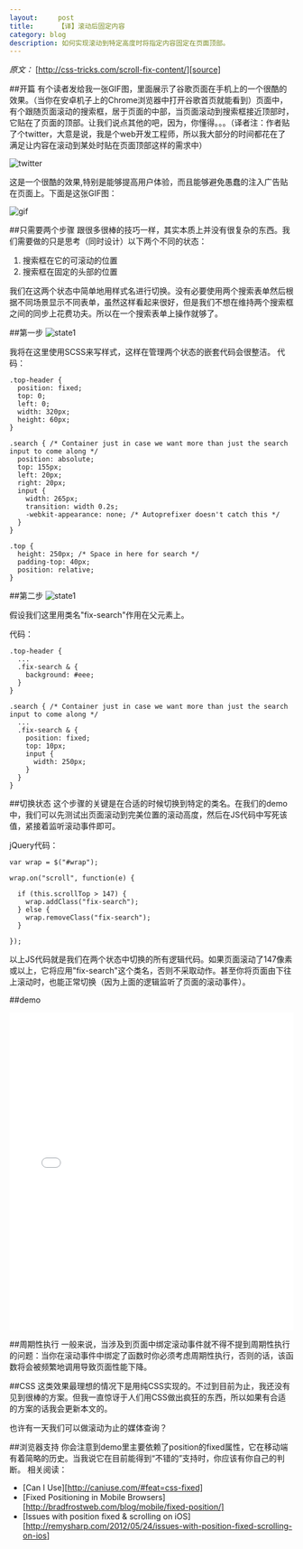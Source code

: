 ```yaml
---
layout:     post
title:      【译】滚动后固定内容
category: blog
description: 如何实现滚动到特定高度时将指定内容固定在页面顶部。
---
```




*原文：* [http://css-tricks.com/scroll-fix-content/][source]

##开篇
有个读者发给我一张GIF图，里面展示了谷歌页面在手机上的一个很酷的效果。（当你在安卓机子上的Chrome浏览器中打开谷歌首页就能看到）页面中，有个跟随页面滚动的搜索框，居于页面的中部，当页面滚动到搜索框接近顶部时，它贴在了页面的顶部。让我们说点其他的吧，因为，你懂得。。。（译者注：作者贴了个twitter，大意是说，我是个web开发工程师，所以我大部分的时间都花在了满足让内容在滚动到某处时贴在页面顶部这样的需求中）

![twitter](/images/scrollFix/twitter.jpg)

这是一个很酷的效果,特别是能够提高用户体验，而且能够避免愚蠢的注入广告贴在页面上。下面是这张GIF图：

![gif](/images/scrollFix/google-version-of-scroll-fixed.gif)

##只需要两个步骤
跟很多很棒的技巧一样，其实本质上并没有很复杂的东西。我们需要做的只是思考（同时设计）以下两个不同的状态：

1. 搜索框在它的可滚动的位置
2. 搜索框在固定的头部的位置

我们在这两个状态中简单地用样式名进行切换。没有必要使用两个搜索表单然后根据不同场景显示不同表单，虽然这样看起来很好，但是我们不想在维持两个搜索框之间的同步上花费功夫。所以在一个搜索表单上操作就够了。

##第一步
![state1](/images/scrollFix/state-1.png)

我将在这里使用SCSS来写样式，这样在管理两个状态的嵌套代码会很整洁。
代码：

	.top-header {
	  position: fixed;
	  top: 0;
	  left: 0;
	  width: 320px;
	  height: 60px;
	}
	
	.search { /* Container just in case we want more than just the search input to come along */
	  position: absolute;
	  top: 155px;
	  left: 20px;
	  right: 20px;
	  input {
	    width: 265px;
	    transition: width 0.2s;
	    -webkit-appearance: none; /* Autoprefixer doesn't catch this */
	  }
	}
	
	.top {
	  height: 250px; /* Space in here for search */
	  padding-top: 40px;
	  position: relative;
	}


##第二步
![state1](/images/scrollFix/state-2.png)

假设我们这里用类名"fix-search"作用在父元素上。

代码：

	.top-header {
	  ...
	  .fix-search & {
	    background: #eee;
	  }
	}
	
	.search { /* Container just in case we want more than just the search input to come along */
	  ...
	  .fix-search & {
	    position: fixed;
	    top: 10px;
	    input {
	      width: 250px;
	    }
	  }
	}


##切换状态
这个步骤的关键是在合适的时候切换到特定的类名。在我们的demo中，我们可以先测试出页面滚动到完美位置的滚动高度，然后在JS代码中写死该值，紧接着监听滚动事件即可。

jQuery代码：

	var wrap = $("#wrap");

	wrap.on("scroll", function(e) {
	    
	  if (this.scrollTop > 147) {
	    wrap.addClass("fix-search");
	  } else {
	    wrap.removeClass("fix-search");
	  }
	  
	});

以上JS代码就是我们在两个状态中切换的所有逻辑代码。如果页面滚动了147像素或以上，它将应用"fix-search"这个类名，否则不采取动作。甚至你将页面由下往上滚动时，也能正常切换（因为上面的逻辑监听了页面的滚动事件）。


##demo
<div class="codepen-resizeable ui-resizable"><iframe id="cp_embed_AdaKr" src="//codepen.io/chriscoyier/embed/AdaKr?height=563&amp;theme-id=1&amp;slug-hash=AdaKr&amp;default-tab=result&amp;user=chriscoyier" scrolling="no" frameborder="0" height="563" allowtransparency="true" allowfullscreen="true" class="cp_embed_iframe" style="width: 100%; overflow: hidden;"></iframe><div class="cover"></div><div class="ui-resizable-handle ui-resizable-e" style="z-index: 90;"></div><div class="ui-resizable-handle ui-resizable-s" style="z-index: 90;"></div><div class="ui-resizable-handle ui-resizable-se ui-icon ui-icon-gripsmall-diagonal-se" style="z-index: 90;"></div></div>


##周期性执行
一般来说，当涉及到页面中绑定滚动事件就不得不提到周期性执行的问题：当你在滚动事件中绑定了函数时你必须考虑周期性执行，否则的话，该函数将会被频繁地调用导致页面性能下降。

##CSS
这类效果最理想的情况下是用纯CSS实现的。不过到目前为止，我还没有见到很棒的方案。但我一直惊讶于人们用CSS做出疯狂的东西，所以如果有合适的方案的话我会更新本文的。

也许有一天我们可以做滚动为止的媒体查询？


##浏览器支持
你会注意到demo里主要依赖了position的fixed属性，它在移动端有着简略的历史。当我说它在目前能得到“不错的”支持时，你应该有你自己的判断。
相关阅读：
* [Can I Use][http://caniuse.com/#feat=css-fixed]
* [Fixed Positioning in Mobile Browsers][http://bradfrostweb.com/blog/mobile/fixed-position/]
* [Issues with position fixed & scrolling on iOS][http://remysharp.com/2012/05/24/issues-with-position-fixed-scrolling-on-ios]


[source]: http://css-tricks.com/scroll-fix-content/